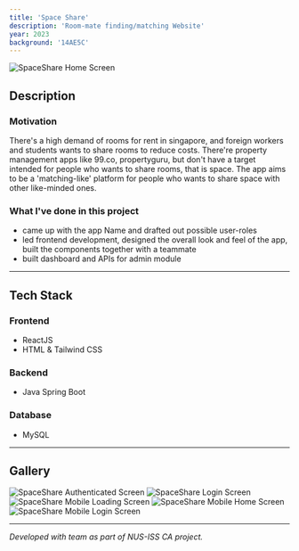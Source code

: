 ```yaml
---
title: 'Space Share'
description: 'Room-mate finding/matching Website'
year: 2023
background: '14AE5C'
---
```

![SpaceShare Home Screen](/assets/projects/spaceshare_01.jpeg)

## Description

### Motivation
There's a high demand of rooms for rent in singapore, and foreign workers and students wants to share rooms to reduce costs. There're property management apps like 99.co, propertyguru, but don't have a target intended for people who wants to share rooms, that is space. The app aims to be a 'matching-like' platform for people who wants to share space with other like-minded ones.

### What I've done in this project
- came up with the app Name and drafted out possible user-roles
- led frontend development, designed the overall look and feel of the app, built the components together with a teammate
- built dashboard and APIs for admin module

---

## Tech Stack
### Frontend
- ReactJS
- HTML & Tailwind CSS
### Backend
- Java Spring Boot
### Database
- MySQL

---

## Gallery
![SpaceShare Authenticated Screen](/assets/projects/spaceshare_02.jpeg) 
![SpaceShare Login Screen](/assets/projects/spaceshare_03.jpeg)
![SpaceShare Mobile Loading Screen](/assets/projects/spaceshare_04.jpeg)
![SpaceShare Mobile Home Screen](/assets/projects/spaceshare_05.jpeg) 
![SpaceShare Mobile Login Screen](/assets/projects/spaceshare_06.jpeg)

---

*Developed with team as part of NUS-ISS CA project.*